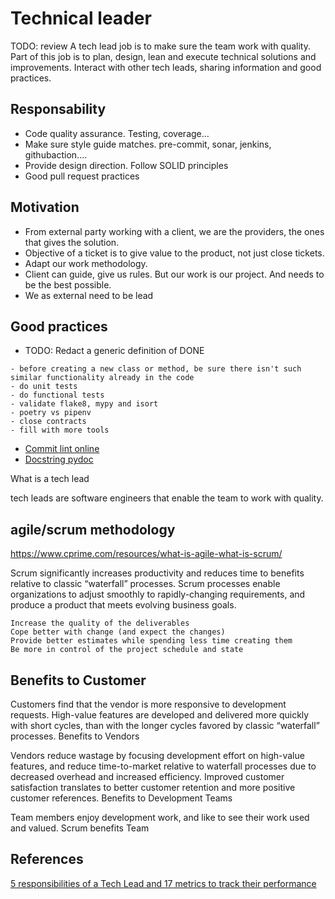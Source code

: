 # Technical leader

TODO: review
A tech lead job is to make sure the team work with quality.
Part of this job is to plan, design, lean and execute technical solutions and improvements.
Interact with other tech leads, sharing information and good practices.

## Responsability
- Code quality assurance. Testing, coverage...
- Make sure style guide matches. pre-commit, sonar, jenkins, githubaction....
- Provide design direction. Follow SOLID principles
- Good pull request practices

## Motivation

- From external party working with a client, we are the providers, the ones that gives the solution.
- Objective of a ticket is to give value to the product, not just close tickets.
- Adapt our work methodology.
- Client can guide, give us rules. But our work is our project. And needs to be the best possible.
- We as external need to be lead

## Good practices

- TODO: Redact a generic definition of DONE
```
- before creating a new class or method, be sure there isn't such similar functionality already in the code
- do unit tests
- do functional tests
- validate flake8, mypy and isort
- poetry vs pipenv
- close contracts
- fill with more tools
```
- [Commit lint online](https://commitlint.io/)
- [Docstring pydoc](https://www.datacamp.com/tutorial/docstrings-python)


What is a tech lead

tech leads are software engineers that enable the team to work with quality.


## agile/scrum methodology

https://www.cprime.com/resources/what-is-agile-what-is-scrum/


 Scrum significantly increases productivity and reduces time to benefits relative to classic “waterfall” processes. Scrum processes enable organizations to adjust smoothly to rapidly-changing requirements, and produce a product that meets evolving business goals.


    Increase the quality of the deliverables
    Cope better with change (and expect the changes)
    Provide better estimates while spending less time creating them
    Be more in control of the project schedule and state


## Benefits to Customer

Customers find that the vendor is more responsive to development requests. High-value features are developed and delivered more quickly with short cycles, than with the longer cycles favored by classic “waterfall” processes.
Benefits to Vendors

Vendors reduce wastage by focusing development effort on high-value features, and reduce time-to-market relative to waterfall processes due to decreased overhead and increased efficiency. Improved customer satisfaction translates to better customer retention and more positive customer references.
Benefits to Development Teams

Team members enjoy development work, and like to see their work used and valued. Scrum benefits Team




## References

[5 responsibilities of a Tech Lead and 17 metrics to track their performance](https://sourcelevel.io/blog/5-responsibilities-of-a-tech-lead-and-17-metrics-to-track-their-performance)
